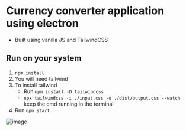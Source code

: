 # Currency converter application using electron

- Built using vanilla JS and TailwindCSS

## Run on your system

1. `npm install`
2. You will need tailwind
3. To install tailwind
   - Run `npm install -D tailwindcss`
   - `npx tailwindcss -i ./input.css -o ./dist/output.css --watch` keep the cmd running in the terminal
4. Run `npm start`

![image](https://github.com/sudarshanmg/currency-converter/assets/86506425/801223e6-e3cf-4054-89c8-11be8093a144)


